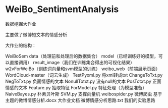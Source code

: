 # WeiBo_SentimentAnalysis


数据挖掘大作业

主要做了微博短文本的情感分析

大作业的结构：

WeiBoSem
	data（处理前和处理后的数据集合）
	model（已经训练好的模型，可以直接调用）
	result_image（我们在训练集合得出的可视化结果）
	w2vForWeiBo（训练词向量和svm模型的训练）
	weibo_web（前端展示页面）
	WordCloud-master（词云生成）
		TestPyxml.py   将xml转成txt
		ChangeToTxt.py  
		NegToTxt.py      负面情感的文本
		NonullTotxt.py	 没有null的文本
		PosTotxt.py		 正面情感的文本
		Feature.py       抽取特征
		ForModel.py		 特征处理（为模型准备）
		NaiveBayes.py	 朴素贝叶斯
		SVM.py		     支撑向量机
		weibospider.py   微博爬虫
		基于主题的微博情感分析.docx    大作业文档
		微博情感分析思路.txt           我们的实验思路
		
	